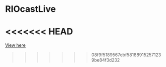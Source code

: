 # RIOcastLive

# <<<<<<< HEAD

[View here](https://cdn.rawgit.com/xtreemze/RIOcastLive/master/index.html)

> > > > > > > 08f9f5189567ebf581889152571239be84f3d232

